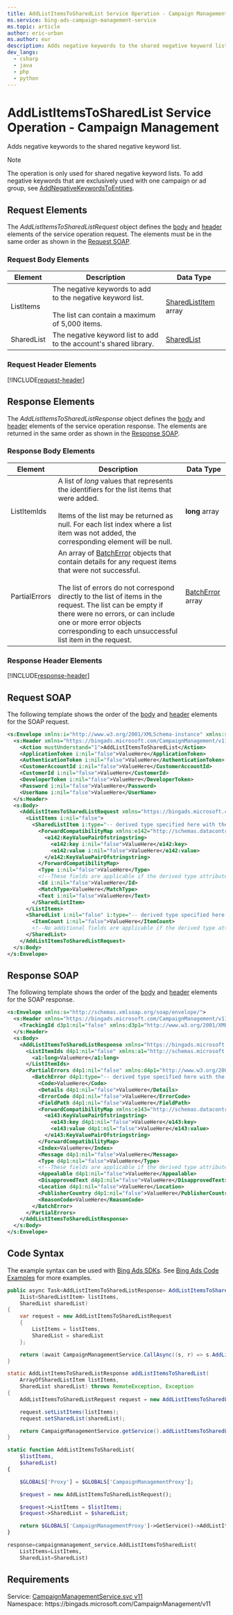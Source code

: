 ```yaml
---
title: AddListItemsToSharedList Service Operation - Campaign Management
ms.service: bing-ads-campaign-management-service
ms.topic: article
author: eric-urban
ms.author: eur
description: Adds negative keywords to the shared negative keyword list.
dev_langs: 
  - csharp
  - java
  - php
  - python
---
```

# AddListItemsToSharedList Service Operation - Campaign Management
Adds negative keywords to the shared negative keyword list.

> [!NOTE]
> The operation is only used for shared negative keyword lists. To add negative keywords that are exclusively used with one campaign or ad group, see [AddNegativeKeywordsToEntities](addnegativekeywordstoentities.md). 

## <a name="request"></a>Request Elements
The *AddListItemsToSharedListRequest* object defines the [body](#request-body) and [header](#request-header) elements of the service operation request. The elements must be in the same order as shown in the [Request SOAP](#request-soap). 

### <a name="request-body"></a>Request Body Elements

|Element|Description|Data Type|
|-----------|---------------|-------------|
|<a name="listitems"></a>ListItems|The negative keywords to add to the negative keyword list.<br /><br />The list can contain a maximum of 5,000 items.|[SharedListItem](sharedlistitem.md) array|
|<a name="sharedlist"></a>SharedList|The negative keyword list to add to the account's shared library.|[SharedList](sharedlist.md)|

### <a name="request-header"></a>Request Header Elements
[!INCLUDE[request-header](./includes/request-header.md)]

## <a name="response"></a>Response Elements
The *AddListItemsToSharedListResponse* object defines the [body](#response-body) and [header](#response-header) elements of the service operation response. The elements are returned in the same order as shown in the [Response SOAP](#response-soap).

### <a name="response-body"></a>Response Body Elements

|Element|Description|Data Type|
|-----------|---------------|-------------|
|<a name="listitemids"></a>ListItemIds|A list of *long* values that represents the identifiers for the list items that were added.<br /><br />Items of the list may be returned as null. For each list index where a list item was not added, the corresponding element will be null.|**long** array|
|<a name="partialerrors"></a>PartialErrors|An array of [BatchError](batcherror.md) objects that contain details for any request items that were not successful.<br /><br />The list of errors do not correspond directly to the list of items in the request. The list can be empty if there were no errors, or can include one or more error objects corresponding to each unsuccessful list item in the request.|[BatchError](batcherror.md) array|

### <a name="response-header"></a>Response Header Elements
[!INCLUDE[response-header](./includes/response-header.md)]

## <a name="request-soap"></a>Request SOAP
The following template shows the order of the [body](#request-body) and [header](#request-header) elements for the SOAP request.

```xml
<s:Envelope xmlns:i="http://www.w3.org/2001/XMLSchema-instance" xmlns:s="http://schemas.xmlsoap.org/soap/envelope/">
  <s:Header xmlns="https://bingads.microsoft.com/CampaignManagement/v11">
    <Action mustUnderstand="1">AddListItemsToSharedList</Action>
    <ApplicationToken i:nil="false">ValueHere</ApplicationToken>
    <AuthenticationToken i:nil="false">ValueHere</AuthenticationToken>
    <CustomerAccountId i:nil="false">ValueHere</CustomerAccountId>
    <CustomerId i:nil="false">ValueHere</CustomerId>
    <DeveloperToken i:nil="false">ValueHere</DeveloperToken>
    <Password i:nil="false">ValueHere</Password>
    <UserName i:nil="false">ValueHere</UserName>
  </s:Header>
  <s:Body>
    <AddListItemsToSharedListRequest xmlns="https://bingads.microsoft.com/CampaignManagement/v11">
      <ListItems i:nil="false">
        <SharedListItem i:type="-- derived type specified here with the appropriate prefix --">
          <ForwardCompatibilityMap xmlns:e142="http://schemas.datacontract.org/2004/07/System.Collections.Generic" i:nil="false">
            <e142:KeyValuePairOfstringstring>
              <e142:key i:nil="false">ValueHere</e142:key>
              <e142:value i:nil="false">ValueHere</e142:value>
            </e142:KeyValuePairOfstringstring>
          </ForwardCompatibilityMap>
          <Type i:nil="false">ValueHere</Type>
          <!--These fields are applicable if the derived type attribute is set to NegativeKeyword-->
          <Id i:nil="false">ValueHere</Id>
          <MatchType>ValueHere</MatchType>
          <Text i:nil="false">ValueHere</Text>
        </SharedListItem>
      </ListItems>
      <SharedList i:nil="false" i:type="-- derived type specified here with the appropriate prefix --">
        <ItemCount i:nil="false">ValueHere</ItemCount>
        <!--No additional fields are applicable if the derived type attribute is set to NegativeKeywordList-->
      </SharedList>
    </AddListItemsToSharedListRequest>
  </s:Body>
</s:Envelope>
```

## <a name="response-soap"></a>Response SOAP
The following template shows the order of the [body](#response-body) and [header](#response-header) elements for the SOAP response.

```xml
<s:Envelope xmlns:s="http://schemas.xmlsoap.org/soap/envelope/">
  <s:Header xmlns="https://bingads.microsoft.com/CampaignManagement/v11">
    <TrackingId d3p1:nil="false" xmlns:d3p1="http://www.w3.org/2001/XMLSchema-instance">ValueHere</TrackingId>
  </s:Header>
  <s:Body>
    <AddListItemsToSharedListResponse xmlns="https://bingads.microsoft.com/CampaignManagement/v11">
      <ListItemIds d4p1:nil="false" xmlns:a1="http://schemas.microsoft.com/2003/10/Serialization/Arrays" xmlns:d4p1="http://www.w3.org/2001/XMLSchema-instance">
        <a1:long>ValueHere</a1:long>
      </ListItemIds>
      <PartialErrors d4p1:nil="false" xmlns:d4p1="http://www.w3.org/2001/XMLSchema-instance">
        <BatchError d4p1:type="-- derived type specified here with the appropriate prefix --">
          <Code>ValueHere</Code>
          <Details d4p1:nil="false">ValueHere</Details>
          <ErrorCode d4p1:nil="false">ValueHere</ErrorCode>
          <FieldPath d4p1:nil="false">ValueHere</FieldPath>
          <ForwardCompatibilityMap xmlns:e143="http://schemas.datacontract.org/2004/07/System.Collections.Generic" d4p1:nil="false">
            <e143:KeyValuePairOfstringstring>
              <e143:key d4p1:nil="false">ValueHere</e143:key>
              <e143:value d4p1:nil="false">ValueHere</e143:value>
            </e143:KeyValuePairOfstringstring>
          </ForwardCompatibilityMap>
          <Index>ValueHere</Index>
          <Message d4p1:nil="false">ValueHere</Message>
          <Type d4p1:nil="false">ValueHere</Type>
          <!--These fields are applicable if the derived type attribute is set to EditorialError-->
          <Appealable d4p1:nil="false">ValueHere</Appealable>
          <DisapprovedText d4p1:nil="false">ValueHere</DisapprovedText>
          <Location d4p1:nil="false">ValueHere</Location>
          <PublisherCountry d4p1:nil="false">ValueHere</PublisherCountry>
          <ReasonCode>ValueHere</ReasonCode>
        </BatchError>
      </PartialErrors>
    </AddListItemsToSharedListResponse>
  </s:Body>
</s:Envelope>
```

## <a name="example"></a>Code Syntax
The example syntax can be used with [Bing Ads SDKs](../guides/client-libraries.md). See [Bing Ads Code Examples](../guides/code-examples.md) for more examples.
```csharp
public async Task<AddListItemsToSharedListResponse> AddListItemsToSharedListAsync(
	IList<SharedListItem> listItems,
	SharedList sharedList)
{
	var request = new AddListItemsToSharedListRequest
	{
		ListItems = listItems,
		SharedList = sharedList
	};

	return (await CampaignManagementService.CallAsync((s, r) => s.AddListItemsToSharedListAsync(r), request));
}
```
```java
static AddListItemsToSharedListResponse addListItemsToSharedList(
	ArrayOfSharedListItem listItems,
	SharedList sharedList) throws RemoteException, Exception
{
	AddListItemsToSharedListRequest request = new AddListItemsToSharedListRequest();

	request.setListItems(listItems);
	request.setSharedList(sharedList);

	return CampaignManagementService.getService().addListItemsToSharedList(request);
}
```
```php
static function AddListItemsToSharedList(
	$listItems,
	$sharedList)
{

	$GLOBALS['Proxy'] = $GLOBALS['CampaignManagementProxy'];

	$request = new AddListItemsToSharedListRequest();

	$request->ListItems = $listItems;
	$request->SharedList = $sharedList;

	return $GLOBALS['CampaignManagementProxy']->GetService()->AddListItemsToSharedList($request);
}
```
```python
response=campaignmanagement_service.AddListItemsToSharedList(
	ListItems=ListItems,
	SharedList=SharedList)
```

## Requirements
Service: [CampaignManagementService.svc v11](https://campaign.api.bingads.microsoft.com/Api/Advertiser/CampaignManagement/v11/CampaignManagementService.svc)  
Namespace: https\://bingads.microsoft.com/CampaignManagement/v11  

